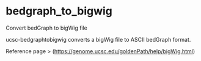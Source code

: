 # bedgraph_to_bigwig

Convert bedGraph to bigWig file

ucsc-bedgraphtobigwig converts a bigWig file to ASCII bedGraph format.

Reference page > (https://genome.ucsc.edu/goldenPath/help/bigWig.html)
